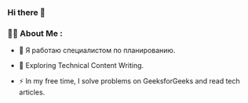 ### Hi there 👋

### :woman_technologist: About Me :
- :telescope: Я работаю специалистом по планированию.

- :seedling: Exploring Technical Content Writing.

- :zap: In my free time, I solve problems on GeeksforGeeks and read tech articles.
